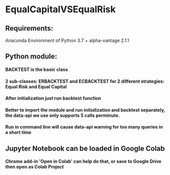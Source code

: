 # EqualCapitalVSEqualRisk

## Requirements:
Anaconda Environment of Python 3.7 + alpha-vantage 2.1.1

## Python module:

#### BACKTEST is the basic class

#### 2 sub-classes: ERBACKTEST and ECBACKTEST for 2 different strategies: Equal Risk and Equal Capital

#### After initialization just run backtest function

#### Better to import the module and run initialization and backtest separately, the data-api we use only supports 5 calls perminute.

#### Run in command line will cause data-api warning for too many queries in a short time

## Jupyter Notebook can be loaded in Google Colab

#### Chrome add-in 'Open in Colab' can help do that, or save to Google Drive then open as Colab Project
